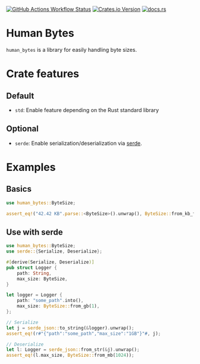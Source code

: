 [![GitHub Actions Workflow Status](https://img.shields.io/github/actions/workflow/status/qjerome/human-bytes/rust.yml?style=for-the-badge)](https://github.com/qjerome/human-bytes/actions/workflows/rust.yml)
[![Crates.io Version](https://img.shields.io/crates/v/huby?style=for-the-badge)](https://crates.io/crates/huby)
[![docs.rs](https://img.shields.io/docsrs/lru-st?style=for-the-badge&logo=docs.rs&color=blue)](https://docs.rs/huby)

<!-- cargo-rdme start -->

# Human Bytes

`human_bytes` is a library for easily handling byte sizes.

# Crate features

## Default
* `std`: Enable feature depending on the Rust standard library

## Optional
* `serde`: Enable serialization/deserialization via [serde](https://serde.rs/).

# Examples

## Basics

```rust
use human_bytes::ByteSize;

assert_eq!("42.42 KB".parse::<ByteSize>().unwrap(), ByteSize::from_kb_f64(42.42));
```

## Use with serde

```rust
use human_bytes::ByteSize;
use serde::{Serialize, Deserialize};

#[derive(Serialize, Deserialize)]
pub struct Logger {
    path: String,
    max_size: ByteSize,
}

let logger = Logger {
    path: "some_path".into(),
    max_size: ByteSize::from_gb(1),
};

// Serialize
let j = serde_json::to_string(&logger).unwrap();
assert_eq!(r#"{"path":"some_path","max_size":"1GB"}"#, j);

// Deserialize
let l: Logger = serde_json::from_str(&j).unwrap();
assert_eq!(l.max_size, ByteSize::from_mb(1024));
```

<!-- cargo-rdme end -->
